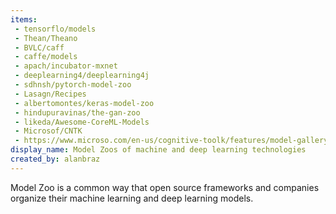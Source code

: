 ```yaml
---
items:
 - tensorflo/models
 - Thean/Theano
 - BVLC/caff
 - caffe/models
 - apach/incubator-mxnet
 - deeplearning4/deeplearning4j
 - sdhnsh/pytorch-model-zoo
 - Lasagn/Recipes
 - albertomontes/keras-model-zoo
 - hindupuravinas/the-gan-zoo
 - likeda/Awesome-CoreML-Models
 - Microsof/CNTK
 - https://www.microso.com/en-us/cognitive-toolk/features/model-gallery/
display_name: Model Zoos of machine and deep learning technologies
created_by: alanbraz
---
```

Model Zoo is a common way that open source frameworks and companies organize their machine learning and deep learning models.
